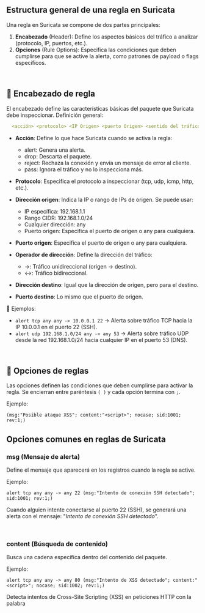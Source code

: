 ## Estructura general de una regla en Suricata
Una regla en Suricata se compone de dos partes principales:
  1. **Encabezado** (Header): Define los aspectos básicos del tráfico a analizar (protocolo, IP, puertos, etc.).
  2. **Opciones** (Rule Options): Especifica las condiciones que deben cumplirse para que se active la alerta, como patrones de payload o flags específicos.

<br>

## 📌 Encabezado de regla
El encabezado define las características básicas del paquete que Suricata debe inspeccionar.
Definición general:
```yaml
  <acción> <protocolo> <IP Origen> <puerto Origen> <sentido del tráfico> <IP Destino> <puerto destino>
```

* **Acción**: Define lo que hace Suricata cuando se activa la regla:
  * alert: Genera una alerta.
  * drop: Descarta el paquete.
  * reject: Rechaza la conexión y envía un mensaje de error al cliente.
  * pass: Ignora el tráfico y no lo inspecciona más.

* **Protocolo**: Especifica el protocolo a inspeccionar (tcp, udp, icmp, http, etc.).
* **Dirección origen**: Indica la IP o rango de IPs de origen. Se puede usar:
  * IP específica: 192.168.1.1
  * Rango CIDR: 192.168.1.0/24
  * Cualquier dirección: any
  * Puerto origen: Especifica el puerto de origen o any para cualquiera.
* **Puerto origen**: Especifica el puerto de origen o any para cualquiera.
* **Operador de dirección**: Define la dirección del tráfico:
  * ->: Tráfico unidireccional (origen → destino).
  * <->: Tráfico bidireccional.
* **Dirección destino**: Igual que la dirección de origen, pero para el destino.
* **Puerto destino**: Lo mismo que el puerto de origen.

🔸 Ejemplos:
* `alert tcp any any -> 10.0.0.1 22`         → Alerta sobre tráfico TCP hacia la IP 10.0.0.1 en el puerto 22 (SSH).
* `alert udp 192.168.1.0/24 any -> any 53`   → Alerta sobre tráfico UDP desde la red 192.168.1.0/24 hacia cualquier IP en el puerto 53 (DNS).

<br>

## 📌 Opciones de reglas
Las opciones definen las condiciones que deben cumplirse para activar la regla. Se encierran entre paréntesis `( )` y cada opción termina con `;`.

Ejemplo:
```
(msg:"Posible ataque XSS"; content:"<script>"; nocase; sid:1001; rev:1;)
```

## Opciones comunes en reglas de Suricata
### msg (Mensaje de alerta)
Define el mensaje que aparecerá en los registros cuando la regla se active.

Ejemplo:
```
alert tcp any any -> any 22 (msg:"Intento de conexión SSH detectado"; sid:1001; rev:1;)
```
Cuando alguien intente conectarse al puerto 22 (SSH), se generará una alerta con el mensaje:
"*Intento de conexión SSH detectado*".

<br>

### content (Búsqueda de contenido)
Busca una cadena específica dentro del contenido del paquete.

Ejemplo:
```
alert tcp any any -> any 80 (msg:"Intento de XSS detectado"; content:"<script>"; nocase; sid:1002; rev:1;)
```
Detecta intentos de Cross-Site Scripting (XSS) en peticiones HTTP con la palabra <script>.

La opción `nocase;` hace que la búsqueda ignore mayúsculas y minúsculas.

<br>

### uricontent (Búsqueda en la URL)
Detecta patrones solo dentro de la URL de una petición HTTP.

Ejemplo:
```
alert http any any -> any any (msg:"Acceso a área restringida"; uricontent:"/admin"; sid:1003; rev:1;)
```
Se genera una alerta si alguien intenta acceder a `/admin` en un servidor web.

<br>

### http_method (Método HTTP)
Filtra reglas según el método HTTP (GET, POST, PUT, DELETE, etc.).

Ejemplo:
```
alert http any any -> any any (msg:"Uso de método POST detectado"; http_method; content:"POST"; sid:1004; rev:1;)
```
La alerta se activa cuando se usa un POST en cualquier servidor.

<br>

### dsize (Tamaño de datos)
Filtra paquetes según su tamaño de carga útil.

Ejemplo:
```
alert tcp any any -> any any (msg:"Paquete sospechoso de tamaño grande"; dsize:>1000; sid:1008; rev:1;)
```
Detecta paquetes con un payload mayor a 1000 bytes.
